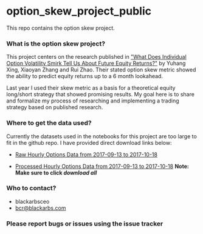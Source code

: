# option_skew_project_public

This repo contains the option skew project. 

### What is the option skew project?

This project centers on the research published in ["What Does Individual Option Volatility Smirk Tell Us About Future Equity Returns?"](http://papers.ssrn.com/sol3/papers.cfm?abstract_id=1107464) by Yuhang Xing, Xiaoyan Zhang and Rui Zhao. Their stated option skew metric showed the ability to predict equity returns up to a 6 month lookahead. 

Last year I used their skew metric as a basis for a theoretical equity long/short strategy that showed promising results. My goal here is to share and formalize my process of researching and implementing a trading strategy based on published research. 


### Where to get the data used?

Currently the datasets used in the notebooks for this project are too large to fit in the github repo. I have provided direct download links below:

* [Raw Hourly Options Data from 2017-09-13 to 2017-10-18](https://drive.google.com/file/d/1ZZtVkDrLo7LysEQCrEyKpsmiGFivyuPl/view?usp=sharing)

* [Processed Hourly Options Data from 2017-09-13 to 2017-10-18](https://drive.google.com/drive/folders/1LLibfoENFs4v81OE_u4BPLH1UR4OY65H?usp=sharing)  **Note: Make sure to click _download all_**


### Who to contact? ###

* blackarbsceo
* bcr@blackarbs.com

### Please report bugs or issues using the issue tracker

